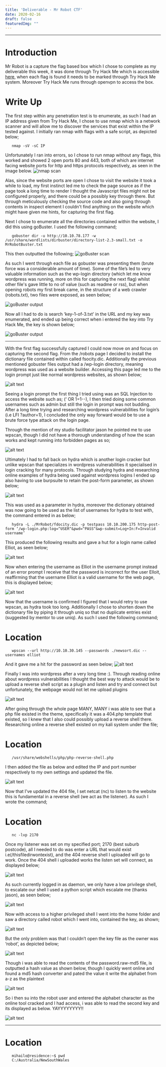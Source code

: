 ```yaml
---
title: 'Deliverable - Mr Robot CTF'
date: 2020-02-16
draft: false
featuredImg: ""
---
```

************
# Introduction

Mr Robot is a capture the flag based box which I chose to complete as my deliverable this week, it was done through Try Hack Me which is accessible [here](https://tryhackme.com/room/mrrobot "LFI Presentation video"), when each flag is found it needs to be marked through Try Hack Me system. Moreover Try Hack Me runs through openvpn to access the box.


# Write Up

The first step within any penetration test is to enumerate, as such I had an IP address given from Try Hack Me, I chose to use nmap which is a network scanner and will allow me to discover the services that exist within the IP tested against. I initially ran nmap with flags with a safe script, as depicted below;

       nmap -sV -sC IP


Unfortunately I ran into errors, so I chose to run nmap without any flags, this worked and showed 2 open ports 80 and 443, both of which are internet facing website ports for http and https protocols respectively, as seen in the image below.
![nmap scan](/nmap.PNG)


Alas, since the website ports are open I chose to visit the website it took a while to load, my first instinct led me to check the page source as if the page took a long time to render I thought the Javascript files might not be configured properly, and there could be a possibly key through there. But through meticulously checking the source code and also going through contents in inspect element I couldn't find anything on the website which might have given me hints, for capturing the first flag.

Next I chose to enumerate all the directories contained within the website, I did this using goBuster. I used the following command;

       gobuster dir -u http://10.10.78.177 -w /usr/share/wordlists/dirbuster/directory-list-2.3-small.txt -o MrRobotBuster.txt

This then outputted the following;
![goBuster scan](/robot.PNG)

As such I went through each file as gobuster was presenting them (brute force was a considerable amount of time). Some of the file’s led to very valuable information such as the wp-login directory (which let me know wordpress was running, more on this for capturing the next flag) whilst other file's gave little to no of value (such as readme or rss), but when opening robots my first break came, in the structure of a web crawler (robots.txt), two files were exposed, as seen below;

![goBuster output](/crawler.PNG)

Now all I had to do is search ‘key-1-of-3.txt’ in the URL and my key was enumerated, and ended up being correct when i entered the key into Try Hack Me, the key is shown below;

![goBuster output](/key1robot.PNG)

*******************************

With the first flag successfully captured I could now move on and focus on capturing the second flag. From the /robots page I decided to install the dictionary file contained within called fsocity.dic. Additionally the previous mentioned gobuster files output had a /wp-login directory, meaning wordpress was used as a website builder. Accessing this page led me to the login prompt just like normal wordpress websites, as shown below;

![alt text](/wperr.PNG)

Seeing a login prompt the first thing I tried using was an SQL Injection to access the website such as; (‘ OR 1=1--), I then tried doing some common usernames such as admin but still the login in prompt was not budding. After a long time trying and researching wordpress
vulnerabilities for login’s (i.e LFI ?author=1), I concluded the only way forward would be to use a brute force type attack on the login page.

Through the mention of my studio facilitator jason he pointed me to use wpscan, though I did not have a thorough understanding of how the scan works and kept running into forbidden pages as so;


![alt text](/scanerr.PNG)

Ultimately I had to fall back on hydra which is another login cracker but unlike wpscan that specializes in wordpress vulnerabilities it specialised in login cracking for many protocols. Through studying hydra and researching online examples of hydra being used against wordpress logins I ended up also having to use burpsuite to retain the post-form parameter, as shown below;


![alt text](/wpburp.PNG)

This was used as a parameter in hydra, moreover the dictionary obtained was now going to be used as the list of usernames for hydra to test with, the command entered in as below;


       hydra -L ./MrRobot/fdocity.dic -p testpass 10.10.200.175 http-post-form ‘/wp-login.php:log=^USER^&pwd=^PASS^&wp-submit=Log+In:F=Invalid username’




This produced the following results and gave a hut for a login name called Elliot, as seen below;

![alt text](/hydra.PNG)


Now when entering the username as Elliot in the username prompt instead of an error prompt I receive that the password is incorrect for the user Elloit, reaffirming that the username Elliot is a valid username for the web page, this is displayed below;

![alt text](/elliot.PNG)


Now that the username is confirmed I figured that I would retry to use wpscan, as hydra took too long. Additionally I chose to shorten down the dictionary file by piping it through uniq so that no duplicate entries exist (suggested by mentor to use uniq). As such I used the following command;

# Location
       wpscan --url http://10.10.30.145 --passwords ./newsort.dic --usernames elliot

And it gave me a hit for the password as seen below;
![alt text](/epass.PNG)

Finally I was into wordpress after a very long time :). Through reading online about wordpress vulnerabilities I thought the best way to attack would be to upload a reverse shell script as a plugin and listen and try and connect but unfortunately, the webpage would not let me upload plugins

![alt text](/plugin.PNG)

After going through the whole page MANY, MANY i was able to see that a php file existed in the theme, specifically it was a 404.php template that existed, so I knew that I also could possibly  upload a reverse shell there. Researching online a reverse shell existed on my kali system under the file;

# Location
       /usr/share/webshells/php/php-reverse-shell.php

I then added the file as below and edited the IP and port number respectively to my own settings and updated the file.

![alt text](/404.PNG)

Now that I’ve updated the 404 file, I set netcat (nc) to listen to the website this is fundamental in a reverse shell (we act as the listener). As such I wrote the command;

# Location
       nc -lvp 2170

Once my listener was set on my specified port; 2170 (best suburb postcode), all I needed to do was enter a URL that would exist i.e(/thisfiledirwontexist), and the 404 reverse shell I uploaded will go to work. Once the 404 shell i uploaded works the listen set will connect, as displayed below;

![alt text](/2170.PNG)

As such currently logged in as daemon, we only have a low privilege shell, to escalate our shell I used a python script which escalate me (thanks jason), as seen below;

![alt text](/py.PNG)

Now with access to a higher privileged shell I went into the home folder and saw a directory called robot which I went into, contained the key, as shown;

![alt text](/cd.PNG)

But the only problem was that I couldn’t open the key file as the owner was ‘robot’, as depicted below;

![alt text](/nope.PNG)

Though i was able to read the contents of the password.raw-md5 file, is outputted a hash value as shown below, though I quickly went online and found a md5 hash converter and pated the value it write the alphabet from a-z as the plaintext

![alt text](/md5.PNG)

So i then su into the robot user and entered the alphabet character as the online tool cracked and I had access, i was able to read the second key and its displayed as below. YAYYYYYYYY!!

![alt text](/new.PNG)

*************************

# Location
       mihailo@residence:~$ pwd
       C:/Australia/NewSouthWales
